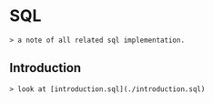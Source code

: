 # SQL
    > a note of all related sql implementation.

## Introduction
    > look at [introduction.sql](./introduction.sql)
